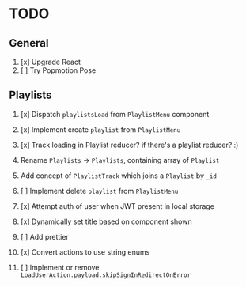 # TODO

## General

1. [x] Upgrade React
1. [ ] Try Popmotion Pose

## Playlists

1. [x] Dispatch `playlistsLoad` from `PlaylistMenu` component
1. [x] Implement create `playlist` from `PlaylistMenu`
  1. [x] Track loading in Playlist reducer? if there's a playlist reducer? :)
  
1. Rename `Playlists` -> `Playlists`, containing array of `Playlist`
1. Add concept of `PlaylistTrack` which joins a `Playlist` by `_id`

1. [ ] Implement delete `playlist` from `PlaylistMenu`
1. [x] Attempt auth of user when JWT present in local storage
1. [x] Dynamically set title based on component shown
1. [ ] Add prettier
1. [x] Convert actions to use string enums
1. [ ] Implement or remove `LoadUserAction.payload.skipSignInRedirectOnError`
